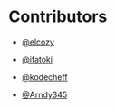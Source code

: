 # Contributors
-  [@elcozy](https://github.com/elcozy)

-  [@ifatoki](https://github.com/ifatoki)

-  [@kodecheff](https://github.com/kodecheff)

-  [@Arndy345](https://github.com/Arndy345)

